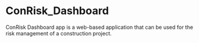 # ConRisk_Dashboard
ConRisk Dashboard app is a web-based application that can be used for the risk management of a construction project. 
